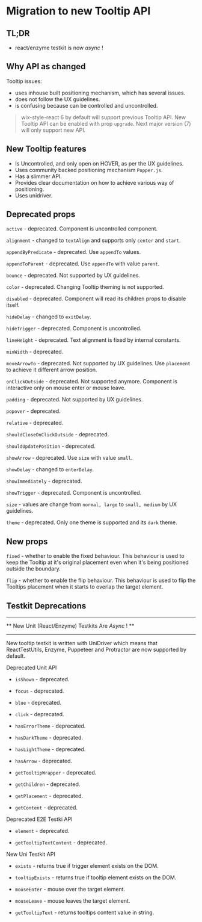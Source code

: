 # Migration to new Tooltip API

## TL;DR

- react/enzyme testkit is now *async* !

## Why API as changed

Tooltip issues:
- uses inhouse built positioning mechanism, which has several issues.
- does not follow the UX guidelines.
- is confusing because can be controlled and uncontrolled.

> wix-style-react 6 by default will support previous Tooltip API. New Tooltip API can be enabled with prop `upgrade`. Next major version (7) will only support new API.

## New Tooltip features

- Is Uncontrolled, and only open on HOVER, as per the UX guidelines.
- Uses community backed positioning mechanism `Popper.js`.
- Has a slimmer API.
- Provides clear documentation on how to achieve various way of positioning.
- Uses unidriver.

## Deprecated props

`active` - deprecated. Component is uncontrolled component.

`alignment` - changed to `textAlign` and supports only `center` and `start`.

`appendByPredicate` - deprecated. Use `appendTo` values.

`appendToParent` - deprecated. Use `appendTo` with value `parent`.

`bounce` - deprecated. Not supported by UX guidelines.

`color` - deprecated. Changing Tooltip theming is not supported.

`disabled` - deprecated. Component will read its children props to disable itself.

`hideDelay` - changed to `exitDelay`.

`hideTrigger` - deprecated. Component is uncontrolled.

`lineHeight` - deprecated. Text alignment is fixed by internal constants.

`minWidth` - deprecated. 

`moveArrowTo` - deprecated. Not supported by UX guidelines. Use `placement` to achieve it different arrow position.

`onClickOutside` - deprecated. Not supported anymore. Component is interactive only on mouse enter or mouse leave.

`padding` - deprecated. Not supported by UX guidelines.

`popover` - deprecated.

`relative` - deprecated.

`shouldCloseOnClickOutside` - deprecated.

`shouldUpdatePosition` - deprecated.

`showArrow` - deprecated. Use `size` with value `small`.

`showDelay` - changed to `enterDelay`.

`showImmediately` - deprecated.

`showTrigger` - deprecated. Component is uncontrolled.

`size` - values are change from `normal, large` to `small, medium` by UX guidelines.

`theme` - deprecated. Only one theme is supported and its `dark` theme.

## New props

`fixed` - whether to enable the fixed behaviour. This behaviour is used to keep the Tooltip at it's original placement even when it's being positioned outside the boundary.

`flip`  - whether to enable the flip behaviour. This behaviour is used to flip the Tooltips placement when it starts to overlap the target element.

## Testkit Deprecations

****************************************************
** New Unit (React/Enzyme) Testkits Are *Async* ! **
****************************************************
New tooltip testkit is written with UniDriver which means that ReactTestUtils, Enzyme, Puppeteer and Protractor are now supported by default.

Deprecated Unit API

- `isShown` - deprecated.

- `focus` - deprecated.

- `blue` - deprecated.

- `click` - deprecated.

- `hasErrorTheme` - deprecated.

- `hasDarkTheme` - deprecated.

- `hasLightTheme` - deprecated.

- `hasArrow` - deprecated.

- `getTooltipWrapper` - deprecated.

- `getChildren` - deprecated.

- `getPlacement` - deprecated.

- `getContent` - deprecated.

Deprecated E2E Testki API

- `element` - deprecated.

- `getTooltipTextContent` - deprecated.

New Uni Testkit API

- `exists` - returns true if trigger element exists on the DOM.

- `tooltipExists` - returns true if tooltip element exists on the DOM.

- `mouseEnter` - mouse over the target element.

- `mouseLeave` - mouse leaves the target element.

- `getTooltipText` - returns tooltips content value in string.

